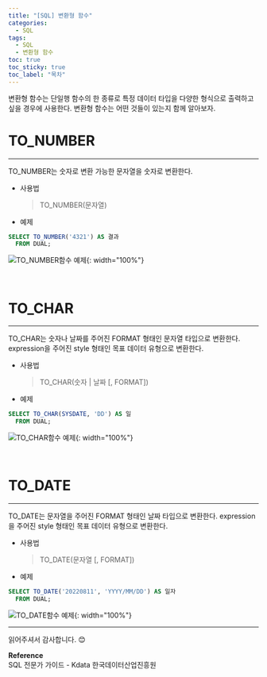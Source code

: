 ```yaml
---
title: "[SQL] 변환형 함수"
categories:
  - SQL
tags:
  - SQL
  - 변환형 함수
toc: true
toc_sticky: true
toc_label: "목차"
---
```


변환형 함수는 단일행 함수의 한 종류로 특정 데이터 타입을 다양한 형식으로 출력하고 싶을 경우에 사용한다. 변환형 함수는 어떤 것들이 있는지 함께 알아보자.

# TO_NUMBER
---
TO_NUMBER는 숫자로 변환 가능한 문자열을 숫자로 변환한다.

- 사용법
  >TO_NUMBER(문자열)

- 예제

```sql
SELECT TO_NUMBER('4321') AS 결과
  FROM DUAL;
```

![TO_NUMBER함수 예제](/blog/assets/img/posts/20220928/query-example25.png "TO_NUMBER함수 예제"){: width="100%"}

<br>

# TO_CHAR
---
TO_CHAR는 숫자나 날짜를 주어진 FORMAT 형태인 문자열 타입으로 변환한다. expression을 주어진 style 형태인 목표 데이터 유형으로 변환한다.

- 사용법
  >TO_CHAR(숫자 | 날짜 [, FORMAT])

- 예제

```sql
SELECT TO_CHAR(SYSDATE, 'DD') AS 일
  FROM DUAL;
```

![TO_CHAR함수 예제](/blog/assets/img/posts/20220928/query-example26.png "TO_CHAR함수 예제"){: width="100%"}

<br>

# TO_DATE
---
TO_DATE는 문자열을 주어진 FORMAT 형태인 날짜 타입으로 변환한다. expression을 주어진 style 형태인 목표 데이터 유형으로 변환한다.

- 사용법
  >TO_DATE(문자열 [, FORMAT])

- 예제

```sql
SELECT TO_DATE('20220811', 'YYYY/MM/DD') AS 일자
  FROM DUAL;
```

![TO_DATE함수 예제](/blog/assets/img/posts/20220928/query-example27.png "TO_DATE함수 예제"){: width="100%"}

---

읽어주셔서 감사합니다. 😊 

__Reference__  
SQL 전문가 가이드 - Kdata 한국데이터산업진흥원